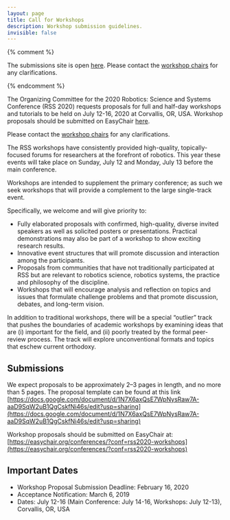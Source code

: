```yaml
---
layout: page
title: Call for Workshops
description: Workshop submission guidelines.
invisible: false
---
```

{% comment %}
<p class="message">
The submissions site is open <a href="https://easychair.org/conferences/?conf=rssw17">here</a>.
Please contact the <a href="{{site.baseurl}}/committees/organizers/">workshop chairs</a> for any clarifications.
</p>
{% endcomment %}

The Organizing Committee for the 2020 Robotics: Science and Systems Conference (RSS 2020) requests proposals for full and half-day workshops and tutorials to be held on July 12-16, 2020 at Corvallis, OR, USA. Workshop proposals should be submitted on EasyChair <a href="https://easychair.org/conferences/?conf=rss2020-workshops"> here</a>. 

Please contact the <a href="{{site.baseurl}}/committees/organizers/">workshop chairs</a> for any clarifications.

The RSS workshops have consistently provided high-quality, topically-focused forums for researchers at the forefront of robotics. This year these events will take place on Sunday, July 12 and Monday, July 13 before the main conference.

Workshops are intended to supplement the primary conference; as such we seek workshops that will provide a complement to the large single-track event.

Specifically, we welcome and will give priority to:

*   Fully elaborated proposals with confirmed, high-quality, diverse invited speakers as well as solicited posters or presentations. Practical demonstrations may also be part of a workshop to show exciting research results.
*   Innovative event structures that will promote discussion and interaction among the participants.
*   Proposals from communities that have not traditionally participated at RSS but are relevant to robotics science, robotics systems, the practice and philosophy of the discipline.
*   Workshops that will encourage analysis and reflection on topics and issues that formulate challenge problems and that promote discussion, debates, and long-term vision.

In addition to traditional workshops, there will be a special “outlier” track that pushes the boundaries of academic workshops by examining ideas that are (i) important for the field, and (ii) poorly treated by the formal peer-review process. The track will explore unconventional formats and topics that eschew current orthodoxy.

## Submissions

We expect proposals to be approximately 2–3 pages in length, and no more than 5 pages.
The proposal template can be found at this link [https://docs.google.com/document/d/1N7X6axQsE7WpNysRaw7A-aaD9SqW2uB1QgCskfNi46s/edit?usp=sharing](https://docs.google.com/document/d/1N7X6axQsE7WpNysRaw7A-aaD9SqW2uB1QgCskfNi46s/edit?usp=sharing)

Workshop proposals should be submitted on EasyChair at: [https://easychair.org/conferences/?conf=rss2020-workshops](https://easychair.org/conferences/?conf=rss2020-workshops)

## Important Dates

*  Workshop Proposal Submission Deadline: February 16, 2020
*  Acceptance Notification: March 6, 2019
*  Dates: July 12-16 (Main Conference: July 14-16, Workshops: July 12-13), Corvallis, OR, USA

